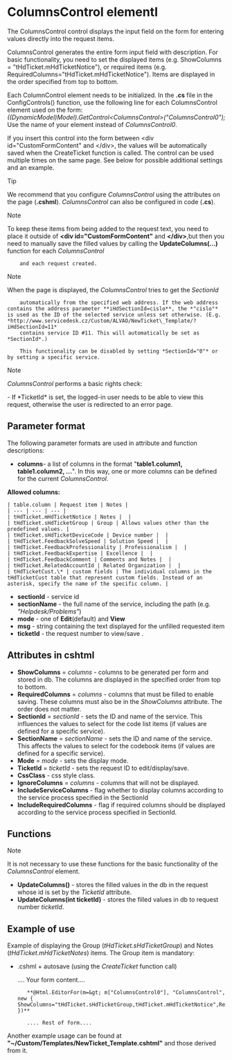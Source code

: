 # ColumnsControl elementl
      
The ColumnsControl control displays the input field on the form for entering values directly into the request items.
      
ColumnsControl generates the entire form input field with description. For basic functionality, you need to set the displayed items (e.g. ShowColumns = "tHdTicket.mHdTicketNotice"), or required items (e.g. RequiredColumns="tHdTicket.mHdTicketNotice"). Items are displayed in the order specified from top to bottom.
     
Each ColumnControl element needs to be initialized. In the **.cs** file in the ConfigControls() function, use the following line for each ColumnsControl element used on the form:  
         *((DynamicModel)Model).GetControl*<columnscontrol><em translate="no">&lt;ColumnsControl&gt;(&quot;ColumnsControl0&quot;);<br>
        </em>Use the name of your element instead of <em translate="no">ColumnsControl0</em>.
    </columnscontrol>
     
If you insert this control into the form between &lt;div id="CustomFormContent" and &lt;/div&gt;, the values will be automatically saved when the CreateTicket function is called. The control can be used multiple times on the same page. See below for possible additional settings and an example.

> [!TIP]
> We recommend that you configure *ColumnsControl* using the attributes on the page (**.cshml**). *ColumnsControl* can also be configured in code (**.cs**).

> [!NOTE]
> To keep these items from being added to the request text, you need to place it outside of **&lt;div id="CustomFormContent"** and **&lt;/div&gt;**,but then you need to manually save the filled values by calling the **UpdateColumns(...)** function for each *ColumnsControl*

        and each request created.

> [!NOTE]
> When the page is displayed, the *ColumnsControl* tries to get the *SectionId*

        automatically from the specified web address. If the web address contains the address parameter **iHdSectionId=cislo**, the *"cislo"* is used as the ID of the selected service unless set otherwise. (E.g. *http://www.servicedesk.cz/Custom/ALVAO/NewTicket\_Template/?iHdSectionId=11*
        contains service ID #11. This will automatically be set as *SectionId*.)  

        This functionality can be disabled by setting *SectionId="0"* or by setting a specific service.

> [!NOTE]
> *ColumnsControl* performs a basic rights check:

<!-- Cancelled: <li>If <em translate="no">SectionId</em> or <em translate="no">SectionName</em> is set, the logged in user must have at least one SLA on that service, otherwise the user is redirected to an error page.</li> -->- If *TicketId* is set, the logged-in user needs to be able to view this request, otherwise the user is redirected to an error page.

## Parameter format
     
The following parameter formats are used in attribute and function descriptions:

- **columns**- a list of columns in the format "**table1.column1, table1.column2, ...**". In this way, one or more columns can be defined for the current *ColumnsControl*.  

 **Allowed columns:**

    | table.column | Request item | Notes |
    | --- | --- | --- |
    | tHdTicket.mHdTicketNotice | Notes |  |
    | tHdTicket.sHdTicketGroup | Group | Allows values other than the predefined values. |
    | tHdTicket.sHdTicketDeviceCode | Device number |  |
    | tHdTicket.FeedbackSolveSpeed | Solution Speed |  |
    | tHdTicket.FeedbackProfessionality | Professionalism |  |
    | tHdTicket.FeedbackExpertise | Excellence |  |
    | tHdTicket.FeedbackComment | Comments and Notes |  |
    | tHdTicket.RelatedAccountId | Related Organization |  |
    | tHdTicketCust.\* | custom fields | The individual columns in the tHdTicketCust table that represent custom fields. Instead of an asterisk, specify the name of the specific column. |
- **sectionId** - service id
- **sectionName** - the full name of the service, including the path (e.g. *"Helpdesk/Problems"*)
- **mode** - one of **Edit**(default) and **View**
- **msg** - string containing the text displayed for the unfilled requested item
- **ticketId** - the request number to view/save
.
      
## Attributes in cshtml

- **ShowColumns** = *columns* - columns to be generated per form and stored in db. The columns are displayed in the specified order from top to bottom.
- **RequiredColumns** = *columns* - columns that must be filled to enable saving. These columns must also be in the *ShowColumns* attribute. The order does not matter.
- **SectionId** = *sectionId* - sets the ID and name of the service. This influences the values to select for the code list items (if values are defined for a specific service).
- **SectionName** = *sectionName* - sets the ID and name of the service. This affects the values to select for the codebook items (if values are defined for a specific service).
- **Mode** = *mode* - sets the display mode.
- **TicketId** = *ticketId* - sets the request ID to edit/display/save.
- **CssClass** - css style class.
- **IgnoreColumns** = *columns* - columns that will not be displayed.
- **IncludeServiceColumns** - flag whether to display columns according to the service process specified in the SectionId
- **IncludeRequiredColumns** - flag if required columns should be displayed according to the service process specified in SectionId.

## Functions

> [!NOTE]
> It is not necessary to use these functions for the basic functionality of the *ColumnsControl* element.

- **UpdateColumns()** - stores the filled values in the db in the request whose id is set by the *TicketId* attribute.
- **UpdateColumns(int ticketId)** - stores the filled values in db to request number *ticketId*.

## Example of use
     
Example of displaying the Group (*tHdTicket.sHdTicketGroup*) and Notes (*tHdTicket.mHdTicketNotes*) items. The Group item is mandatory:

- .cshml + autosave (using the *CreateTicket* function call)
 
    .... Your form content....  

         **@Html.EditorFor(m=&gt; m["ColumnsControl0"], "ColumnsControl", new { ShowColumns="tHdTicket.sHdTicketGroup,tHdTicket.mHdTicketNotice",RequiredColumns="tHdTicket.sHdTicketGroup" })**  

         .... Rest of form....

Another example usage can be found at **"~/Custom/Templates/NewTicket\_Template.cshtml"**         and those derived from it.
